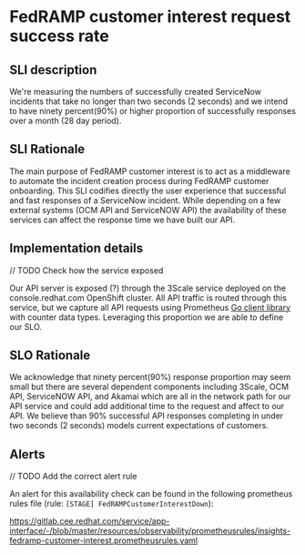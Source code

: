 
# FedRAMP customer interest request success rate

## SLI description

We're measuring the numbers of successfully created ServiceNow incidents that take no longer than two seconds (2 seconds) and we intend to have ninety percent(90%) or higher proportion of successfully responses over a month (28 day period).

## SLI Rationale

The main purpose of FedRAMP customer interest is to act as a middleware to automate the incident creation process during FedRAMP customer onboarding. This SLI codifies directly the user experience that successful and fast responses of a ServiceNow incident. While depending on a few external systems (OCM API and ServiceNOW API) the availability of these services can affect the response time we have built our API.

## Implementation details

// TODO Check how the service exposed

Our API server is exposed (?) through the 3Scale service deployed on the console.redhat.com OpenShift cluster. All API traffic is routed through this service, but we capture all API requests using Prometheus [Go client library](https://github.com/prometheus/client_golang) with counter data types. Leveraging this proportion we are able to define our SLO.

## SLO Rationale

We acknowledge that ninety percent(90%) response proportion may seem small but there are several dependent components including 3Scale, OCM API, ServiceNOW API, and Akamai which are all in the network path for our API service and could add additional time to the request and affect to our API. We believe than 90% successful API responses completing in under two seconds (2 seconds) models current expectations of customers.

## Alerts

// TODO Add the correct alert rule

An alert for this availability check can be found in the following prometheus rules file (rule: `[STAGE] FedRAMPCustomerInterestDown`):

https://gitlab.cee.redhat.com/service/app-interface/-/blob/master/resources/observability/prometheusrules/insights-fedramp-customer-interest.prometheusrules.yaml
